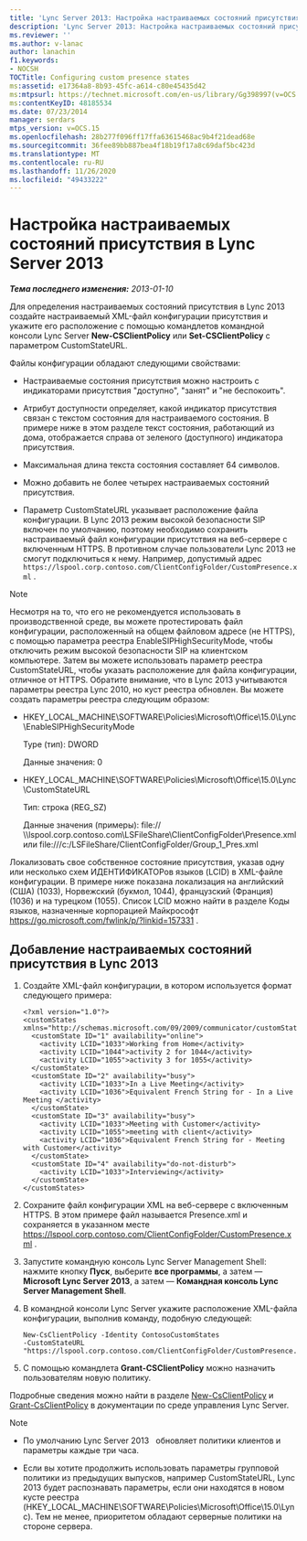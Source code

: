 ```yaml
---
title: 'Lync Server 2013: Настройка настраиваемых состояний присутствия'
description: 'Lync Server 2013: Настройка настраиваемых состояний присутствия.'
ms.reviewer: ''
ms.author: v-lanac
author: lanachin
f1.keywords:
- NOCSH
TOCTitle: Configuring custom presence states
ms:assetid: e17364a8-8b93-45fc-a614-c80e45435d42
ms:mtpsurl: https://technet.microsoft.com/en-us/library/Gg398997(v=OCS.15)
ms:contentKeyID: 48185534
ms.date: 07/23/2014
manager: serdars
mtps_version: v=OCS.15
ms.openlocfilehash: 28b277f096ff17ffa63615468ac9b4f21dead68e
ms.sourcegitcommit: 36fee89bb887bea4f18b19f17a8c69daf5bc423d
ms.translationtype: MT
ms.contentlocale: ru-RU
ms.lasthandoff: 11/26/2020
ms.locfileid: "49433222"
---
```

# <a name="configuring-custom-presence-states-in-lync-server-2013"></a>Настройка настраиваемых состояний присутствия в Lync Server 2013

<div data-xmlns="http://www.w3.org/1999/xhtml">

<div class="topic" data-xmlns="http://www.w3.org/1999/xhtml" data-msxsl="urn:schemas-microsoft-com:xslt" data-cs="https://msdn.microsoft.com/">

<div data-asp="https://msdn2.microsoft.com/asp">



</div>

<div id="mainSection">

<div id="mainBody">

<span> </span>

_**Тема последнего изменения:** 2013-01-10_

Для определения настраиваемых состояний присутствия в Lync 2013 создайте настраиваемый XML-файл конфигурации присутствия и укажите его расположение с помощью командлетов командной консоли Lync Server **New-CSClientPolicy** или **Set-CSClientPolicy** с параметром CustomStateURL.

Файлы конфигурации обладают следующими свойствами:

  - Настраиваемые состояния присутствия можно настроить с индикаторами присутствия "доступно", "занят" и "не беспокоить".

  - Атрибут доступности определяет, какой индикатор присутствия связан с текстом состояния для настраиваемого состояния. В примере ниже в этом разделе текст состояния, работающий из дома, отображается справа от зеленого (доступного) индикатора присутствия.

  - Максимальная длина текста состояния составляет 64 символов.

  - Можно добавить не более четырех настраиваемых состояний присутствия.

  - Параметр CustomStateURL указывает расположение файла конфигурации. В Lync 2013 режим высокой безопасности SIP включен по умолчанию, поэтому необходимо сохранить настраиваемый файл конфигурации присутствия на веб-сервере с включенным HTTPS. В противном случае пользователи Lync 2013 не смогут подключиться к нему. Например, допустимый адрес `https://lspool.corp.contoso.com/ClientConfigFolder/CustomPresence.xml` .

<div>


> [!NOTE]  
> Несмотря на то, что его не рекомендуется использовать в производственной среде, вы можете протестировать файл конфигурации, расположенный на общем файловом адресе (не HTTPS), с помощью параметра реестра EnableSIPHighSecurityMode, чтобы отключить режим высокой безопасности SIP на клиентском компьютере. Затем вы можете использовать параметр реестра CustomStateURL, чтобы указать расположение для файла конфигурации, отличное от HTTPS. Обратите внимание, что в Lync 2013 учитываются параметры реестра Lync 2010, но куст реестра обновлен. Вы можете создать параметры реестра следующим образом: 
> <UL>
> <LI>
> <P>HKEY_LOCAL_MACHINE\SOFTWARE\Policies\Microsoft\Office\15.0\Lync\EnableSIPHighSecurityMode</P>
> <P>Type (тип): DWORD</P>
> <P>Данные значения: 0</P>
> <LI>
> <P>HKEY_LOCAL_MACHINE\SOFTWARE\Policies\Microsoft\Office\15.0\Lync\CustomStateURL</P>
> <P>Тип: строка (REG_SZ)</P>
> <P>Данные значения (примеры): file:// \\lspool.corp.contoso.com\LSFileShare\ClientConfigFolder\Presence.xml или file:///c:/LSFileShare/ClientConfigFolder/Group_1_Pres.xml</P></LI></UL>



</div>

Локализовать свое собственное состояние присутствия, указав одну или несколько схем ИДЕНТИФИКАТОРов языков (LCID) в XML-файле конфигурации. В примере ниже показана локализация на английский (США) (1033), Норвежский (букмол, 1044), французский (Франция) (1036) и на турецком (1055). Список LCID можно найти в разделе Коды языков, назначенные корпорацией Майкрософт <https://go.microsoft.com/fwlink/p/?linkid=157331> .

<div>

## <a name="to-add-custom-presence-states-to-lync-2013"></a>Добавление настраиваемых состояний присутствия в Lync 2013

1.  Создайте XML-файл конфигурации, в котором используется формат следующего примера:
    
        <?xml version="1.0"?>
        <customStates xmlns="http://schemas.microsoft.com/09/2009/communicator/customStates">
          <customState ID="1" availability="online">
            <activity LCID="1033">Working from Home</activity>
            <activity LCID="1044">activity 2 for 1044</activity>
            <activity LCID="1055">activity 3 for 1055</activity>
          </customState>
          <customState ID="2" availability="busy">
            <activity LCID="1033">In a Live Meeting</activity>
            <activity LCID="1036">Equivalent French String for - In a Live Meeting </activity>
          </customState>
          <customState ID="3" availability="busy">
            <activity LCID="1033">Meeting with Customer</activity>
            <activity LCID="1055">meeting with client</activity>
            <activity LCID="1036">Equivalent French String for - Meeting with Customer</activity>
          </customState>
          <customState ID="4" availability="do-not-disturb">
            <activity LCID="1033">Interviewing</activity>
          </customState>
        </customStates>

2.  Сохраните файл конфигурации XML на веб-сервере с включенным HTTPS. В этом примере файл называется Presence.xml и сохраняется в указанном месте https://lspool.corp.contoso.com/ClientConfigFolder/CustomPresence.xml .

3.  Запустите командную консоль Lync Server Management Shell: нажмите кнопку **Пуск**, выберите **все программы**, а затем — **Microsoft Lync Server 2013**, а затем — **Командная консоль Lync Server Management Shell**.

4.  В командной консоли Lync Server укажите расположение XML-файла конфигурации, выполнив команду, подобную следующей:
    
        New-CsClientPolicy -Identity ContosoCustomStates 
        -CustomStateURL "https://lspool.corp.contoso.com/ClientConfigFolder/CustomPresence.xml"

5.  С помощью командлета **Grant-CSClientPolicy** можно назначить пользователям новую политику.

Подробные сведения можно найти в разделе [New-CsClientPolicy](https://docs.microsoft.com/powershell/module/skype/New-CsClientPolicy) и [Grant-CsClientPolicy](https://docs.microsoft.com/powershell/module/skype/Grant-CsClientPolicy) в документации по среде управления Lync Server.

<div>


> [!NOTE]  
> <UL>
> <LI>
> <P>По умолчанию Lync Server 2013 &nbsp; обновляет политики клиентов и параметры каждые три часа.</P>
> <LI>
> <P>Если вы хотите продолжить использовать параметры групповой политики из предыдущих выпусков, например CustomStateURL, Lync 2013 будет распознавать параметры, если они находятся в новом кусте реестра (HKEY_LOCAL_MACHINE\SOFTWARE\Policies\Microsoft\Office\15.0\Lync). Тем не менее, приоритетом обладают серверные политики на стороне сервера.</P></LI></UL>



</div>

</div>

</div>

<span> </span>

</div>

</div>

</div>

